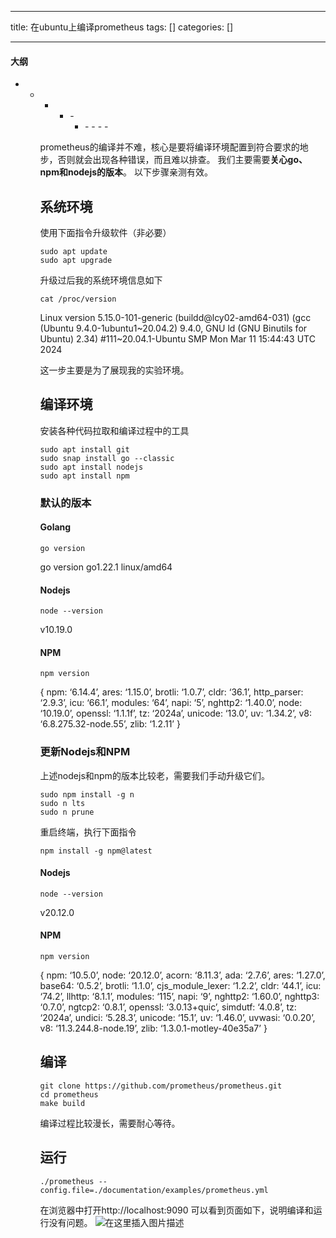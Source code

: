 
--- 
title:  在ubuntu上编译prometheus 
tags: []
categories: [] 

---


#### 大纲
- - - <ul><li>- <ul><li>- - - - 


prometheus的编译并不难，核心是要将编译环境配置到符合要求的地步，否则就会出现各种错误，而且难以排查。 我们主要需要**关心go、npm和nodejs的版本**。 以下步骤亲测有效。

## 系统环境

使用下面指令升级软件（非必要）

```
sudo apt update
sudo apt upgrade

```

升级过后我的系统环境信息如下

```
cat /proc/version

```

>  
 Linux version 5.15.0-101-generic (buildd@lcy02-amd64-031) (gcc (Ubuntu 9.4.0-1ubuntu1~20.04.2) 9.4.0, GNU ld (GNU Binutils for Ubuntu) 2.34) #111~20.04.1-Ubuntu SMP Mon Mar 11 15:44:43 UTC 2024 


这一步主要是为了展现我的实验环境。

## 编译环境

安装各种代码拉取和编译过程中的工具

```
sudo apt install git
sudo snap install go --classic
sudo apt install nodejs
sudo apt install npm

```

### 默认的版本

#### Golang

```
go version

```

>  
 go version go1.22.1 linux/amd64 


#### Nodejs

```
node --version

```

>  
 v10.19.0 


#### NPM

```
npm version

```

>  
 { npm: ‘6.14.4’, ares: ‘1.15.0’, brotli: ‘1.0.7’, cldr: ‘36.1’, http_parser: ‘2.9.3’, icu: ‘66.1’, modules: ‘64’, napi: ‘5’, nghttp2: ‘1.40.0’, node: ‘10.19.0’, openssl: ‘1.1.1f’, tz: ‘2024a’, unicode: ‘13.0’, uv: ‘1.34.2’, v8: ‘6.8.275.32-node.55’, zlib: ‘1.2.11’ } 


### 更新Nodejs和NPM

上述nodejs和npm的版本比较老，需要我们手动升级它们。

```
sudo npm install -g n
sudo n lts
sudo n prune

```

重启终端，执行下面指令

```
npm install -g npm@latest

```

#### Nodejs

```
node --version

```

>  
 v20.12.0 


#### NPM

```
npm version

```

>  
 {<!-- --> npm: ‘10.5.0’, node: ‘20.12.0’, acorn: ‘8.11.3’, ada: ‘2.7.6’, ares: ‘1.27.0’, base64: ‘0.5.2’, brotli: ‘1.1.0’, cjs_module_lexer: ‘1.2.2’, cldr: ‘44.1’, icu: ‘74.2’, llhttp: ‘8.1.1’, modules: ‘115’, napi: ‘9’, nghttp2: ‘1.60.0’, nghttp3: ‘0.7.0’, ngtcp2: ‘0.8.1’, openssl: ‘3.0.13+quic’, simdutf: ‘4.0.8’, tz: ‘2024a’, undici: ‘5.28.3’, unicode: ‘15.1’, uv: ‘1.46.0’, uvwasi: ‘0.0.20’, v8: ‘11.3.244.8-node.19’, zlib: ‘1.3.0.1-motley-40e35a7’ } 


## 编译

```
git clone https://github.com/prometheus/prometheus.git
cd prometheus
make build

```

编译过程比较漫长，需要耐心等待。

## 运行

```
./prometheus --config.file=./documentation/examples/prometheus.yml 

```

在浏览器中打开http://localhost:9090 可以看到页面如下，说明编译和运行没有问题。 <img src="https://img-blog.csdnimg.cn/direct/483f7d2fcea84e51b09494302bb47dc8.png#pic_center" alt="在这里插入图片描述">
